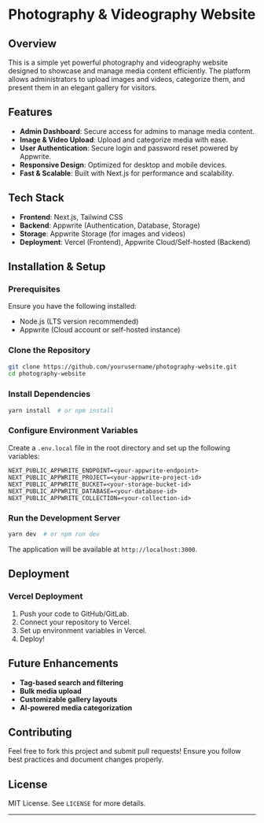 # Photography & Videography Website

## Overview
This is a simple yet powerful photography and videography website designed to showcase and manage media content efficiently. The platform allows administrators to upload images and videos, categorize them, and present them in an elegant gallery for visitors.

## Features
- **Admin Dashboard**: Secure access for admins to manage media content.
- **Image & Video Upload**: Upload and categorize media with ease.
- **User Authentication**: Secure login and password reset powered by Appwrite.
- **Responsive Design**: Optimized for desktop and mobile devices.
- **Fast & Scalable**: Built with Next.js for performance and scalability.

## Tech Stack
- **Frontend**: Next.js, Tailwind CSS
- **Backend**: Appwrite (Authentication, Database, Storage)
- **Storage**: Appwrite Storage (for images and videos)
- **Deployment**: Vercel (Frontend), Appwrite Cloud/Self-hosted (Backend)

## Installation & Setup
### Prerequisites
Ensure you have the following installed:
- Node.js (LTS version recommended)
- Appwrite (Cloud account or self-hosted instance)

### Clone the Repository
```sh
git clone https://github.com/yourusername/photography-website.git
cd photography-website
```

### Install Dependencies
```sh
yarn install  # or npm install
```

### Configure Environment Variables
Create a `.env.local` file in the root directory and set up the following variables:
```
NEXT_PUBLIC_APPWRITE_ENDPOINT=<your-appwrite-endpoint>
NEXT_PUBLIC_APPWRITE_PROJECT=<your-appwrite-project-id>
NEXT_PUBLIC_APPWRITE_BUCKET=<your-storage-bucket-id>
NEXT_PUBLIC_APPWRITE_DATABASE=<your-database-id>
NEXT_PUBLIC_APPWRITE_COLLECTION=<your-collection-id>
```

### Run the Development Server
```sh
yarn dev  # or npm run dev
```
The application will be available at `http://localhost:3000`.

## Deployment
### Vercel Deployment
1. Push your code to GitHub/GitLab.
2. Connect your repository to Vercel.
3. Set up environment variables in Vercel.
4. Deploy!

## Future Enhancements
- **Tag-based search and filtering**
- **Bulk media upload**
- **Customizable gallery layouts**
- **AI-powered media categorization**

## Contributing
Feel free to fork this project and submit pull requests! Ensure you follow best practices and document changes properly.

## License
MIT License. See `LICENSE` for more details.

---